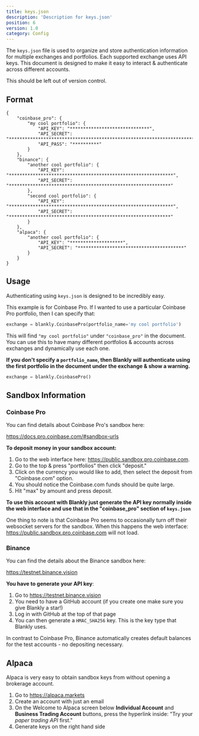```yaml
---
title: keys.json
description: 'Description for keys.json'
position: 6
version: 1.0
category: Config
---
```


The `keys.json` file is used to organize and store authentication information for multiple exchanges and portfolios. Each supported exchange uses API keys. This document is designed to make it easy to interact & authenticate across different accounts. 

This should be left out of version control.

## Format

```json[keys.json]
{
    "coinbase_pro": {
        "my cool portfolio": {
            "API_KEY": "******************************",
            "API_SECRET": "**************************************************************************************",
            "API_PASS": "**********"
        }
    },
    "binance": {
        "another cool portfolio": {
            "API_KEY": "**************************************************************",
            "API_SECRET": "*************************************************************"
        }, 
        "second cool portfolio": {
            "API_KEY": "**************************************************************",
            "API_SECRET": "*************************************************************"
        } 
    },
    "alpaca": {
        "another cool portfolio": {
            "API_KEY": "********************",
            "API_SECRET": "****************************************"
        }
    }
}
```

## Usage

Authenticating using `keys.json` is designed to be incredibly easy.

This example is for Coinbase Pro. If I wanted to use a particular Coinbase Pro portfolio, then I can specify that: 

```python
exchange = blankly.CoinbasePro(portfolio_name='my cool portfolio')	
```

This will find `"my cool portfolio"` under `"coinbase_pro"` in the document. You can use this to have many different portfolios & accounts across exchanges and dynamically use each one.

**If you don't specify a `portfolio_name`, then Blankly will authenticate using the first portfolio in the document under the exchange & show a warning.**

```python
exchange = blankly.CoinbasePro()
```

## Sandbox Information

### Coinbase Pro

You can find details about Coinbase Pro's sandbox here:

https://docs.pro.coinbase.com/#sandbox-urls

**To deposit money in your sandbox account:**

1. Go to the web interface here: https://public.sandbox.pro.coinbase.com. 
2. Go to the top & press "portfolios" then click "deposit." 
3. Click on the currency you would like to add, then select the deposit from "Coinbase.com" option. 
4. You should notice the Coinbase.com funds should be quite large.
5. Hit "max" by amount and press deposit.

**To use this account with Blankly just generate the API key normally inside the web interface and use that in the "coinbase_pro" section of `keys.json`**

One thing to note is that Coinbase Pro seems to occasionally turn off their websocket servers for the sandbox. When this happens the web interface: https://public.sandbox.pro.coinbase.com will not load.

### Binance

You can find the details about the Binance sandbox here:

https://testnet.binance.vision

**You have to generate your API key**:

1. Go to https://testnet.binance.vision
2. You need to have a GitHub account (if you create one make sure you give Blankly a star!)
3. Log in with GitHub at the top of that page
4. You can then generate a `HMAC_SHA256` key. This is the key type that Blankly uses.

In contrast to Coinbase Pro, Binance automatically creates default balances for the test accounts - no depositing necessary.

## Alpaca

Alpaca is very easy to obtain sandbox keys from without opening a brokerage account.

1. Go to https://alpaca.markets
2. Create an account with just an email
3. On the Welcome to Alpaca screen below **Individual Account** and **Business Trading Account** buttons, press the hyperlink inside: "Try your *paper trading API* first."
4. Generate keys on the right hand side

